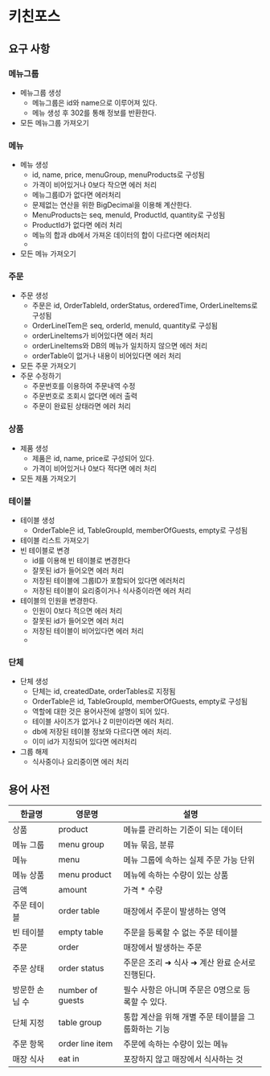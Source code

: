 # 키친포스

## 요구 사항

### 메뉴그룹

- 메뉴그룹 생성
  - 메뉴그룹은 id와 name으로 이루어져 있다.
  - 메뉴 생성 후 302를 통해 정보를 반환한다.
- 모든 메뉴그룹 가져오기



### 메뉴

- 메뉴 생성
  - id, name, price, menuGroup, menuProducts로 구성됨
  - 가격이 비어있거나 0보다 작으면 에러 처리
  - 메뉴그룹ID가 없다면 에러처리
  - 문제없는 연산을 위한 BigDecimal을 이용해 계산한다.
  - MenuProducts는 seq, menuId, ProductId, quantity로 구성됨
  - ProductId가 없다면 에러 처리
  - 메뉴의 합과 db에서 가져온 데이터의 합이 다르다면 에러처리
  - 
- 모든 메뉴 가져오기



### 주문

+ 주문 생성
  + 주문은 id, OrderTableId, orderStatus, orderedTime, OrderLineItems로 구성됨
  + OrderLineITem은 seq, orderId, menuId, quantity로 구성됨
  + orderLineItems가 비어있다면 에러 처리
  + orderLineItems와 DB의 메뉴가 일치하지 않으면 에러 처리
  + orderTable이 없거나 내용이 비어있다면 에러 처리
+ 모든 주문 가져오기
+ 주문 수정하기
  + 주문번호를 이용하여 주문내역 수정
  + 주문번호로 조회시 없다면 에러 출력
  + 주문이 완료된 상태라면 에러 처리



### 상품

- 제품 생성
  - 제품은 id, name, price로 구성되어 있다.
  - 가격이 비어있거나 0보다 적다면 에러 처리
- 모든 제품 가져오기



### 테이블

- 테이블 생성
  - OrderTable은 id, TableGroupId, memberOfGuests, empty로 구성됨
- 테이블 리스트 가져오기
- 빈 테이블로 변경
  - id를 이용해 빈 테이블로 변경한다
  - 잘못된 id가 들어오면 에러 처리
  - 저장된 테이블에 그룹ID가 포함되어 있다면 에러처리
  - 저장된 테이블이 요리중이거나 식사중이라면 에러 처리
- 테이블의 인원을 변경한다.
  - 인원이 0보다 적으면 에러 처리
  - 잘못된 id가 들어오면 에러 처리
  - 저장된 테이블이 비어있다면 에러 처리
  - 



### 단체

- 단체 생성
  - 단체는 id, createdDate, orderTables로 지정됨
  - OrderTable은 id, TableGroupId, memberOfGuests, empty로 구성됨
  - 역할에 대한 것은 용어사전에 설명이 되어 있다.
  - 테이블 사이즈가 없거나 2 미만이라면 에러 처리.
  - db에 저장된 테이블 정보와 다르다면 에러 처리.
  - 이미 id가 지정되어 있다면 에러처리
- 그룹 해제
  - 식사중이나 요리중이면 에러 처리



## 용어 사전

| 한글명 | 영문명 | 설명 |
| --- | --- | --- |
| 상품 | product | 메뉴를 관리하는 기준이 되는 데이터 |
| 메뉴 그룹 | menu group | 메뉴 묶음, 분류 |
| 메뉴 | menu | 메뉴 그룹에 속하는 실제 주문 가능 단위 |
| 메뉴 상품 | menu product | 메뉴에 속하는 수량이 있는 상품 |
| 금액 | amount | 가격 * 수량 |
| 주문 테이블 | order table | 매장에서 주문이 발생하는 영역 |
| 빈 테이블 | empty table | 주문을 등록할 수 없는 주문 테이블 |
| 주문 | order | 매장에서 발생하는 주문 |
| 주문 상태 | order status | 주문은 조리 ➜ 식사 ➜ 계산 완료 순서로 진행된다. |
| 방문한 손님 수 | number of guests | 필수 사항은 아니며 주문은 0명으로 등록할 수 있다. |
| 단체 지정 | table group | 통합 계산을 위해 개별 주문 테이블을 그룹화하는 기능 |
| 주문 항목 | order line item | 주문에 속하는 수량이 있는 메뉴 |
| 매장 식사 | eat in | 포장하지 않고 매장에서 식사하는 것 |